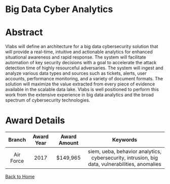 
Big Data Cyber Analytics
========================

# Abstract


Vlabs will define an architecture for a big data cybersecurity solution that will provide a real-time, intuitive and actionable analytics for enhanced situational awareness and rapid response. The system will facilitate automation of key security decisions with a goal to accelerate the attack detection time of highly resourceful adversaries. The system will ingest and analyze various data types and sources such as tickets, alerts, user accounts, performance monitoring, and a variety of document formats.  The solution will maximize the value extracted from every piece of evidence available in the scalable data lake. Vlabs is well positioned to perform this work from the extensive experience in big data analytics and the broad spectrum of cybersecurity technologies.  

# Award Details

|Branch|Award Year|Award Amount|Keywords|
| :---: | :---: | :---: | :---: |
|Air Force|2017|$149,965|siem, ueba, behavior analytics, cybersecurity, intrusion, big data, vulnerabilities, anomalies|
  
  


[Back to Home](https://github.com/chrischow/dod_sbir_awards/Reports/DJ/#1385)